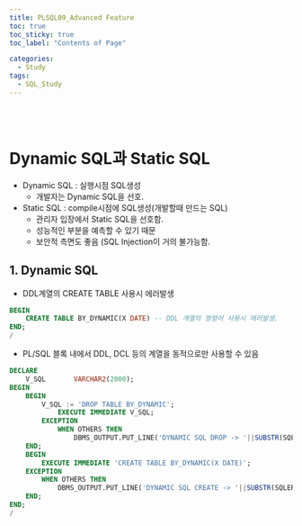 ```yaml
---
title: PLSQL09_Advanced Feature
toc: true
toc_sticky: true
toc_label: "Contents of Page"

categories:
  - Study
tags:
  - SQL_Study
---
```


<br><br>

# Dynamic SQL과 Static SQL
- Dynamic SQL : 실행시점 SQL생성
  * 개발자는 Dynamic SQL을 선호. 
- Static SQL : compile시점에 SQL생성(개발할때 만드는 SQL)
  * 관리자 입장에서 Static SQL을 선호함.
  * 성능적인 부분을 예측할 수 있기 때문
  * 보안적 측면도 좋음 (SQL Injection이 거의 불가능함.

## 1. Dynamic SQL
- DDL계열의 CREATE TABLE 사용시 에러발생

```sql
BEGIN
    CREATE TABLE BY_DYNAMIC(X DATE) -- DDL 계열의 명령어 사용시 에러발생.
END;
/
```

- PL/SQL 블록 내에서 DDL, DCL 등의 계열을 동적으로만 사용할 수 있음

```sql
DECLARE
    V_SQL       VARCHAR2(2000);
BEGIN
    BEGIN
        V_SQL := 'DROP TABLE BY_DYNAMIC';
            EXECUTE IMMEDIATE V_SQL;
        EXCEPTION
            WHEN OTHERS THEN
                DBMS_OUTPUT.PUT_LINE('DYNAMIC SQL DROP -> '||SUBSTR(SQLERRM, 1, 50));
    END;
    BEGIN
        EXECUTE IMMEDIATE 'CREATE TABLE BY_DYNAMIC(X DATE)';
    EXCEPTION
        WHEN OTHERS THEN
            DBMS_OUTPUT.PUT_LINE('DYNAMIC SQL CREATE -> '||SUBSTR(SQLERRM, 1, 50));
    END;
END;
/
```

<br><br><br>


